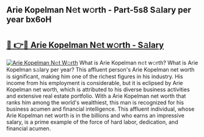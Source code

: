 ## Arie Kopelman N𝚎t w𝚘rth - Part-5s8 S𝚊lary per year bx6oH

# <h2><a href="http://gc0y1n6.nevu.top/?p=Arie+Kopelman">🔗 👉🔴 Arie Kopelman N𝚎t w𝚘rth - S𝚊lary</a></h2>

[![Arie Kopelman N𝚎t W𝚘rth](https://i.imgur.com/Oavwk0R.jpeg)](http://gc0y1n6.nevu.top/?p=Arie+Kopelman)
What is Arie Kopelman n𝚎t w𝚘rth? What is Arie Kopelman s𝚊lary per year?
This affluent person's Arie Kopelman net worth is significant, making him one of the richest figures in his industry. His income from his employment is considerable, but it is eclipsed by Arie Kopelman net worth, which is attributed to his diverse business activities and extensive real estate portfolio. With a Arie Kopelman net worth that ranks him among the world's wealthiest, this man is recognized for his business acumen and financial intelligence. This affluent individual, whose Arie Kopelman net worth is in the billions and who earns an impressive salary, is a prime example of the force of hard labor, dedication, and financial acumen.
